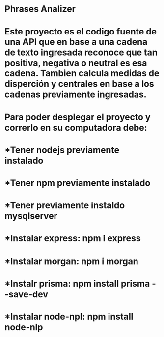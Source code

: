 # Phrases Analizer
# Este proyecto es el codigo fuente de una API que en base a una cadena de texto ingresada reconoce que tan positiva, negativa o neutral es esa cadena. Tambien calcula medidas de disperción y centrales en base a los cadenas previamente ingresadas.

# Para poder desplegar el proyecto y correrlo en su computadora debe:
#   *Tener nodejs previamente instalado
#   *Tener npm previamente instalado
#   *Tener previamente instaldo mysqlserver
#   *Instalar express: npm i express
#   *Instalar morgan: npm i morgan
#   *Instalr prisma: npm install prisma --save-dev
#   *Instalar node-npl: npm install node-nlp
